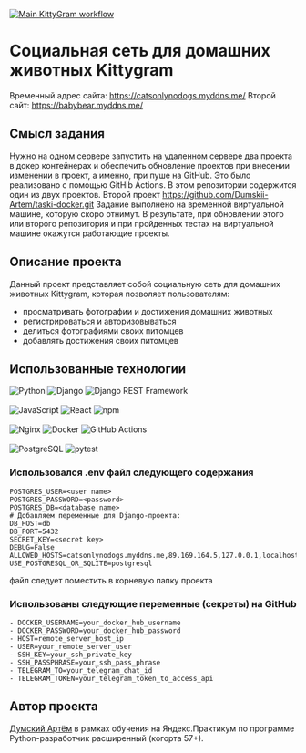 [![Main KittyGram workflow](https://github.com/Dumskii-Artem/kittygram_final/actions/workflows/main.yml/badge.svg?branch=main)](https://github.com/Dumskii-Artem/kittygram_final/actions/workflows/main.yml)


#  Социальная сеть для домашних животных Kittygram

Временный адрес сайта: https://catsonlynodogs.myddns.me/
Второй сайт: https://babybear.myddns.me/

## Смысл задания
Нужно на одном сервере запустить на удаленном сервере два проекта в докер контейнерах и обеспечить обновление проектов при внесении изменении в проект, а именно, при пуше на GitHub. Это было реализовано с помощью GitHib Actions. 
В этом репозитории содержится один из двух проектов. Второй проект https://github.com/Dumskii-Artem/taski-docker.git
Задание выполнено на временной виртуальной машине, которую скоро отнимут.
В результате, при обновлении этого или второго репозитория и при пройденных тестах на виртуальной машине окажутся работающие проекты.

## Описание проекта

Данный проект представляет собой социальную сеть для домашних животных Kittygram, которая позволяет пользователям: 
- просматривать фотографии и достижения домашних животных
- регистрироваться и авторизовываться
- делиться фотографиями своих питомцев
- добавлять достижения своих питомцев

## Использованные технологии

![Python](https://img.shields.io/badge/Python-3670A0?style=for-the-badge&logo=python&logoColor=ffdd54) 
![Django](https://img.shields.io/badge/Django-092E20?style=for-the-badge&logo=django&logoColor=white) 
![Django REST Framework](https://img.shields.io/badge/Django%20REST%20Framework-ff1709?style=for-the-badge&logo=django&logoColor=white)  
<br>
![JavaScript](https://img.shields.io/badge/JavaScript-F7DF1E?style=for-the-badge&logo=javascript&logoColor=black) 
![React](https://img.shields.io/badge/React-20232A?style=for-the-badge&logo=react&logoColor=61DAFB) 
![npm](https://img.shields.io/badge/npm-CB3837?style=for-the-badge&logo=npm&logoColor=white)  
<br>
![Nginx](https://img.shields.io/badge/Nginx-009639?style=for-the-badge&logo=nginx&logoColor=white) 
![Docker](https://img.shields.io/badge/Docker-2496ED?style=for-the-badge&logo=docker&logoColor=white) 
![GitHub Actions](https://img.shields.io/badge/GitHub%20Actions-2088FF?style=for-the-badge&logo=githubactions&logoColor=white)  
<br>
![PostgreSQL](https://img.shields.io/badge/PostgreSQL-4169E1?style=for-the-badge&logo=postgresql&logoColor=white) 
![pytest](https://img.shields.io/badge/pytest-0A9EDC?style=for-the-badge&logo=pytest&logoColor=white)


### Использовался .env файл следующего содержания
```
POSTGRES_USER=<user name>
POSTGRES_PASSWORD=<password>
POSTGRES_DB=<database name>
# Добавляем переменные для Django-проекта:
DB_HOST=db
DB_PORT=5432
SECRET_KEY=<secret key>
DEBUG=False
ALLOWED_HOSTS=catsonlynodogs.myddns.me,89.169.164.5,127.0.0.1,localhost
USE_POSTGRESQL_OR_SQLITE=postgresql
```
файл следует поместить в корневую папку проекта 

### Использованы следующие переменные (секреты) на GitHub

```
- DOCKER_USERNAME=your_docker_hub_username
- DOCKER_PASSWORD=your_docker_hub_password
- HOST=remote_server_host_ip
- USER=your_remote_server_user
- SSH_KEY=your_ssh_private_key
- SSH_PASSPHRASE=your_ssh_pass_phrase
- TELEGRAM_TO=your_telegram_chat_id
- TELEGRAM_TOKEN=your_telegram_token_to_access_api
```

## Автор проекта
[Думский Артём](https://github.com/Dumskii-Artem) в рамках обучения
на Яндекс.Практикум по программе Python-разработчик расширенный (когорта 57+).
